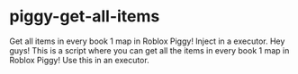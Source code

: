 # piggy-get-all-items
Get all items in every book 1 map in Roblox Piggy! Inject in a executor.
Hey guys!
This is a script where you can get all the items in every book 1 map in Roblox Piggy! Use this in an executor.
